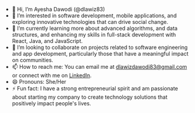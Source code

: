 - 👋 Hi, I’m Ayesha Dawodi (@dlawiz83)
- 👀 I’m interested in software development, mobile applications, and exploring innovative technologies that can drive social change.
- 🌱 I’m currently learning more about advanced algorithms, and data structures, and enhancing my skills in full-stack development with React, Java, and JavaScript.
- 💞️ I’m looking to collaborate on projects related to software engineering and app development, particularly those that have a meaningful impact on communities.
- 📫 How to reach me: You can email me at dlawizdawodi83@gmail.com or connect with me on [LinkedIn](https://linkedin.com/in/ayesha-dawodi).
- 😄 Pronouns: She/Her
- ⚡ Fun fact:  I have a strong entrepreneurial spirit and am passionate about starting my company to create technology solutions that positively impact people's lives.

<!---
dlawiz83/dlawiz83 is a ✨ special ✨ repository because its `README.md` (this file) appears on your GitHub profile.
You can click the Preview link to take a look at your changes.
--->
